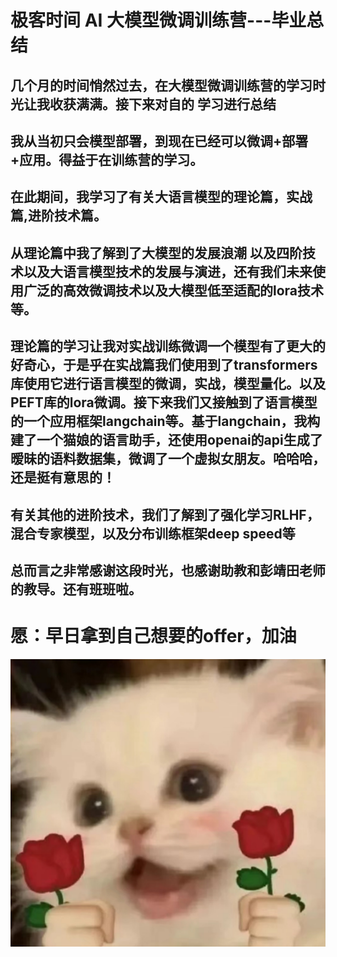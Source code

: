 # 极客时间 AI 大模型微调训练营---毕业总结
几个月的时间悄然过去，在大模型微调训练营的学习时光让我收获满满。接下来对自的
学习进行总结
---


我从当初只会模型部署，到现在已经可以微调+部署+应用。得益于在训练营的学习。  
---

在此期间，我学习了有关大语言模型的理论篇，实战篇,进阶技术篇。
---

从理论篇中我了解到了大模型的发展浪潮 以及四阶技术以及大语言模型技术的发展与演进，还有我们未来使用广泛的高效微调技术以及大模型低至适配的lora技术等。
---
理论篇的学习让我对实战训练微调一个模型有了更大的好奇心，于是乎在实战篇我们使用到了transformers库使用它进行语言模型的微调，实战，模型量化。以及PEFT库的lora微调。接下来我们又接触到了语言模型的一个应用框架langchain等。基于langchain，我构建了一个猫娘的语言助手，还使用openai的api生成了暧昧的语料数据集，微调了一个虚拟女朋友。哈哈哈，还是挺有意思的！
---
有关其他的进阶技术，我们了解到了强化学习RLHF，混合专家模型，以及分布训练框架deep speed等
---
总而言之非常感谢这段时光，也感谢助教和彭靖田老师的教导。还有班班啦。
---
# 愿：早日拿到自己想要的offer，加油
![image](/毕业总结/static/微信图片_20240219173826.png)